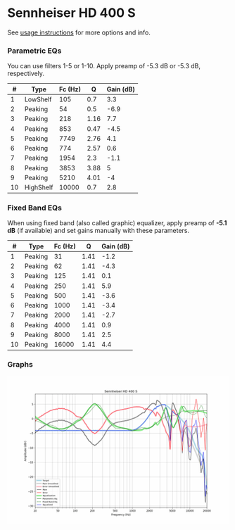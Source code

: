 # Sennheiser HD 400 S
See [usage instructions](https://github.com/jaakkopasanen/AutoEq#usage) for more options and info.

### Parametric EQs
You can use filters 1-5 or 1-10. Apply preamp of -5.3 dB or -5.3 dB, respectively.

|   # | Type      |   Fc (Hz) |    Q |   Gain (dB) |
|-----|-----------|-----------|------|-------------|
|   1 | LowShelf  |       105 | 0.7  |         3.3 |
|   2 | Peaking   |        54 | 0.5  |        -6.9 |
|   3 | Peaking   |       218 | 1.16 |         7.7 |
|   4 | Peaking   |       853 | 0.47 |        -4.5 |
|   5 | Peaking   |      7749 | 2.76 |         4.1 |
|   6 | Peaking   |       774 | 2.57 |         0.6 |
|   7 | Peaking   |      1954 | 2.3  |        -1.1 |
|   8 | Peaking   |      3853 | 3.88 |         5   |
|   9 | Peaking   |      5210 | 4.01 |        -4   |
|  10 | HighShelf |     10000 | 0.7  |         2.8 |

### Fixed Band EQs
When using fixed band (also called graphic) equalizer, apply preamp of **-5.1 dB** (if available) and set gains manually with these parameters.

|   # | Type    |   Fc (Hz) |    Q |   Gain (dB) |
|-----|---------|-----------|------|-------------|
|   1 | Peaking |        31 | 1.41 |        -1.2 |
|   2 | Peaking |        62 | 1.41 |        -4.3 |
|   3 | Peaking |       125 | 1.41 |         0.1 |
|   4 | Peaking |       250 | 1.41 |         5.9 |
|   5 | Peaking |       500 | 1.41 |        -3.6 |
|   6 | Peaking |      1000 | 1.41 |        -3.4 |
|   7 | Peaking |      2000 | 1.41 |        -2.7 |
|   8 | Peaking |      4000 | 1.41 |         0.9 |
|   9 | Peaking |      8000 | 1.41 |         2.5 |
|  10 | Peaking |     16000 | 1.41 |         4.4 |

### Graphs
![](./Sennheiser%20HD%20400%20S.png)
